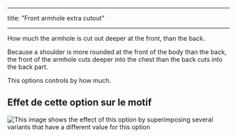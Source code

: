- - -
title: "Front armhole extra cutout"
- - -

How much the armhole is cut out deeper at the front, than the back.

Because a shoulder is more rounded at the front of the body than the back, the front of the armhole cuts deeper into the chest than the back cuts into the back part.

This options controls by how much.

## Effet de cette option sur le motif

![This image shows the effect of this option by superimposing several variants that have a different value for this option](bent_frontarmholedeeper_sample.svg "Effect of this option on the pattern")
